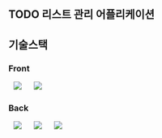 ## TODO 리스트 관리 어플리케이션

## 기술스택

### Front

<img
     src="https://img.shields.io/badge/React-61DAFB?style=flat-square&logo=React&logoColor=white"
     style="height : auto; margin-left : 10px; margin-right : 10px;"/>
<img 
     src="https://img.shields.io/badge/TypeScript-3178C6?style=flat-square&logo=TypeScript&logoColor=white"
     style="height : auto; margin-left : 10px; margin-right : 10px;"/>

### Back

<img 
     src="https://img.shields.io/badge/Nest.js-E0234E?style=flat-square&logo=Nest.js&logoColor=white"
     style="height : auto; margin-left : 10px; margin-right : 10px;"/>
<img 
     src="https://img.shields.io/badge/MySQL-4479A1?style=flat-square&logo=MySQL&logoColor=white"
     style="height : auto; margin-left : 10px; margin-right : 10px;"/>
<img 
     src="https://img.shields.io/badge/TypeScript-3178C6?style=flat-square&logo=TypeScript&logoColor=white"
     style="height : auto; margin-left : 10px; margin-right : 10px;"/>
